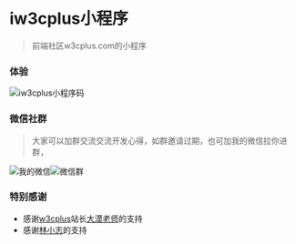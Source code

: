# iw3cplus小程序

> 前端社区w3cplus.com的小程序

### 体验

![iw3cplus小程序码](http://www.xiayuze.com/wxtools/w3cplus.jpg)

### 微信社群

> 大家可以加群交流交流开发心得，如群邀请过期，也可加我的微信拉你进群，

![我的微信](http://www.xiayuze.com/wxtools/me.png)![微信群](http://www.xiayuze.com/wxtools/wechatGroup.png)

### 特别感谢

- 感谢[w3cplus](https://www.w3cplus.com/)站长[大漠老师](https://github.com/airen)的支持
- 感谢[林小志](https://github.com/linxz)的支持
